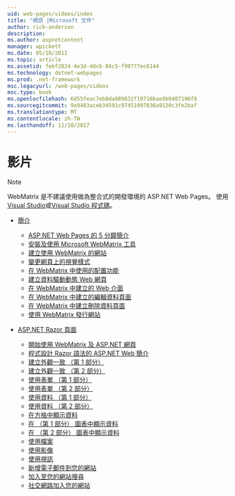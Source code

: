 ```yaml
---
uid: web-pages/videos/index
title: "視訊 |Microsoft 文件"
author: rick-anderson
description: 
ms.author: aspnetcontent
manager: wpickett
ms.date: 05/18/2012
ms.topic: article
ms.assetid: febf2824-4e3d-4dc6-84c5-f99777ec6144
ms.technology: dotnet-webpages
ms.prod: .net-framework
msc.legacyurl: /web-pages/videos
msc.type: book
ms.openlocfilehash: 6d55feac7eb0da089832f19716bae9b9407196f8
ms.sourcegitcommit: 9a9483aceb34591c97451997036a9120c3fe2baf
ms.translationtype: MT
ms.contentlocale: zh-TW
ms.lasthandoff: 11/10/2017
---
```

<a name="videos"></a>影片
====================

> [!NOTE] 
> WebMatrix 是不建議使用做為整合式的開發環境的 ASP.NET Web Pages。 使用[Visual Studio](xref:aspnet/web-pages/overview/getting-started/program-asp-net-web-pages-in-visual-studio)或[Visual Studio 程式碼](https://code.visualstudio.com/)。

- [簡介](introduction/index.md)

    - [ASP.NET Web Pages 的 5 分鐘簡介](introduction/5-minute-introduction-to-aspnet-web-pages.md)
    - [安裝及使用 Microsoft WebMatrix 工具](introduction/install-and-use-the-microsoft-webmatrix-tool.md)
    - [建立使用 WebMatrix 的網站](introduction/create-a-website-using-webmatrix.md)
    - [變更網頁上的視覺樣式](introduction/change-the-visual-style-of-a-web-page.md)
    - [在 WebMatrix 中使用的配置功能](introduction/use-the-layout-features-in-webmatrix.md)
    - [建立資料驅動動態 Web 網頁](introduction/create-a-data-driven-dynamic-web-page.md)
    - [在 WebMatrix 中建立的 Web 介面](introduction/create-a-web-interface-in-webmatrix.md)
    - [在 WebMatrix 中建立的編輯資料頁面](introduction/create-an-edit-data-page-in-webmatrix.md)
    - [在 WebMatrix 中建立刪除資料頁面](introduction/create-a-delete-data-page-in-webmatrix.md)
    - [使用 WebMatrix 發行網站](introduction/publish-a-website-to-the-internet-using-webmatrix.md)
- [ASP.NET Razor 頁面](aspnet-razor-pages/index.md)

    - [開始使用 WebMatrix 及 ASP.NET 網頁](aspnet-razor-pages/getting-started-with-webmatrix-and-aspnet-web-pages.md)
    - [程式設計 Razor 語法的 ASP.NET Web 簡介](aspnet-razor-pages/introduction-to-aspnet-web-programming-using-the-razor-syntax.md)
    - [建立外觀一致 （第 1 部分）](aspnet-razor-pages/creating-a-consistent-look-part-1.md)
    - [建立外觀一致 （第 2 部分）](aspnet-razor-pages/creating-a-consistent-look-part-2.md)
    - [使用表單 （第 1 部分）](aspnet-razor-pages/working-with-forms-part-1.md)
    - [使用表單 （第 2 部分）](aspnet-razor-pages/working-with-forms-part-2.md)
    - [使用資料 （第 1 部分）](aspnet-razor-pages/working-with-data-part-1.md)
    - [使用資料 （第 2 部分）](aspnet-razor-pages/working-with-data-part-2.md)
    - [在方格中顯示資料](aspnet-razor-pages/displaying-data-in-a-grid.md)
    - [在 （第 1 部分） 圖表中顯示資料](aspnet-razor-pages/displaying-data-in-a-chart-part-1.md)
    - [在 （第 2 部分） 圖表中顯示資料](aspnet-razor-pages/displaying-data-in-a-chart-part-2.md)
    - [使用檔案](aspnet-razor-pages/working-with-files.md)
    - [使用影像](aspnet-razor-pages/working-with-images.md)
    - [使用視訊](aspnet-razor-pages/working-with-video.md)
    - [新增電子郵件到您的網站](aspnet-razor-pages/adding-email-to-your-web-site.md)
    - [加入至您的網站搜尋](aspnet-razor-pages/adding-search-to-your-web-site.md)
    - [社交網路加入您的網站](aspnet-razor-pages/adding-social-networking-to-your-website.md)
